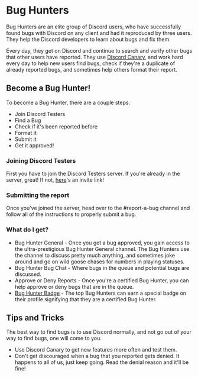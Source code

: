 <!-- TITLE: Bug Hunters -->
<!-- SUBTITLE: Helping Discord Developers manage Bug Reports and fix Bugs -->
# Bug Hunters
Bug Hunters are an elite group of Discord users, who have successfully found bugs with Discord on any client and had it reproduced by three users. They help the Discord developers to learn about bugs and fix them.

Every day, they get on Discord and continue to search and verify other bugs that other users have reported. They use [Discord Canary](/canary), and work hard every day to help new users find bugs, check if they're a duplicate of already reported bugs, and sometimes help others format their report.

## Become a Bug Hunter!
To become a Bug Hunter, there are a couple steps.

* Join Discord Testers
* Find a Bug
* Check if it's been reported before
* Format it
* Submit it
* Get it approved!

### Joining Discord Testers
First you have to join the Discord Testers server. If you're already in the server, great! If not, [here](http://discord.gg/discord-testers)'s an invite link!

### Submitting the report
Once you've joined the server, head over to the #report-a-bug channel and follow all of the instructions to properly submit a bug. 

### What do I get?
* Bug Hunter General - Once you get a bug approved, you gain access to the ultra-prestigious Bug Hunter General channel. The Bug Hunters use the channel to discuss pretty much anything, and sometimes joke around and go on wild goose chases for numbers in playing statuses.
* Bug Hunter Bug Chat - Where bugs in the queue and potential bugs are discussed.
* Approve or Deny Reports - Once you're a certified Bug Hunter, you can help approve or deny bugs that are in the queue.
* [Bug Hunter Badge](https://discordia.me/badges#discord-bug-hunter) - The top Bug Hunters can earn a special badge on their profile signifying that they are a certified Bug Hunter.

## Tips and Tricks
The best way to find bugs is to use Discord normally, and not go out of your way to find bugs, one will come to you. 
* Use Discord Canary to get new features more often and test them. 
* Don't get discouraged when a bug that you reported gets denied. It happens to all of us, just keep going. Read the denial reason and it'll be fine!